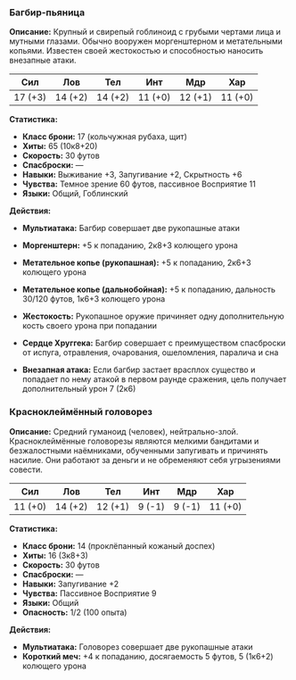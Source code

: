 ### Багбир-пьяница

**Описание:** Крупный и свирепый гоблиноид с грубыми чертами лица и мутными глазами. Обычно вооружен моргенштерном и метательными копьями.
Известен своей жестокостью и способностью наносить внезапные атаки.

| Сил     | Лов     | Тел     | Инт     | Мдр     | Хар     |
|---------|---------|---------|---------|---------|---------|
| 17 (+3) | 14 (+2) | 14 (+2) | 11 (+0) | 12 (+1) | 11 (+0) |

**Статистика:**
- **Класс брони:** 17 (кольчужная рубаха, щит)
- **Хиты:** 65 (10к8+20)
- **Скорость:** 30 футов
- **Спасброски:** —
- **Навыки:** Выживание +3, Запугивание +2, Скрытность +6
- **Чувства:** Темное зрение 60 футов, пассивное Восприятие 11
- **Языки:** Общий, Гоблинский

**Действия:**
- **Мультиатака:** Багбир совершает две рукопашные атаки
- **Моргенштерн:** +5 к попаданию, 2к8+3 колющего урона
- **Метательное копье (рукопашная):** +5 к попаданию, 2к6+3 колющего урона
- **Метательное копье (дальнобойная):** +5 к попаданию, дальность 30/120 футов, 1к6+3 колющего урона

- **Жестокость:** Рукопашное оружие причиняет одну дополнительную кость своего урона при попадании
- **Сердце Хруггека:** Багбир совершает с преимуществом спасброски от испуга, отравления, очарования, ошеломления, паралича и сна
- **Внезапная атака:** Если багбир застает врасплох существо и попадает по нему атакой в первом раунде сражения, цель получает дополнительный урон 7 (2к6)


### Красноклеймённый головорез

**Описание:** Средний гуманоид (человек), нейтрально-злой. Красноклеймённые головорезы являются мелкими бандитами и безжалостными наёмниками, обученными запугивать и причинять насилие. Они работают за деньги и не обременяют себя угрызениями совести.

| Сил     | Лов     | Тел     | Инт     | Мдр     | Хар     |
|---------|---------|---------|---------|---------|---------|
| 11 (+0) | 14 (+2) | 12 (+1) | 9 (-1)  | 9 (-1)  | 11 (+0) |

**Статистика:**
- **Класс брони:** 14 (проклёпанный кожаный доспех)
- **Хиты:** 16 (3к8+3)
- **Скорость:** 30 футов
- **Спасброски:** —
- **Навыки:** Запугивание +2
- **Чувства:** Пассивное Восприятие 9
- **Языки:** Общий
- **Опасность:** 1/2 (100 опыта)

**Действия:**
- **Мультиатака:** Головорез совершает две рукопашные атаки
- **Короткий меч:** +4 к попаданию, досягаемость 5 футов, 5 (1к6+2) колющего урона
